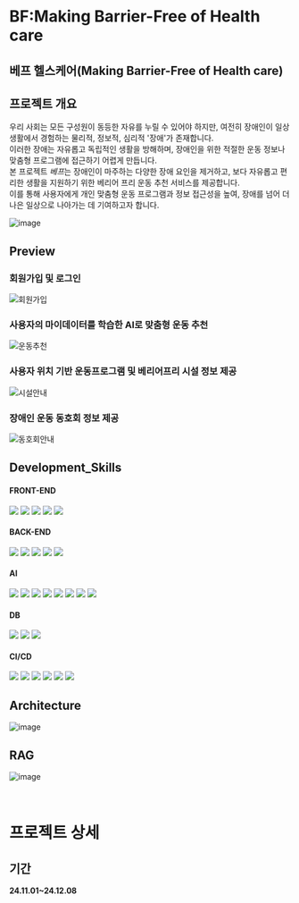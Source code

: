 
# BF:Making Barrier-Free of Health care

## 베프 헬스케어(Making Barrier-Free of Health care)

## 프로젝트 개요
우리 사회는 모든 구성원이 동등한 자유를 누릴 수 있어야 하지만, 여전히 장애인이 일상생활에서 경험하는 물리적, 정보적, 심리적 '장애'가 존재합니다. <br>
이러한 장애는 자유롭고 독립적인 생활을 방해하며, 장애인을 위한 적절한 운동 정보나 맞춤형 프로그램에 접근하기 어렵게 만듭니다. <br>
본 프로젝트 *베프*는 장애인이 마주하는 다양한 장애 요인을 제거하고, 보다 자유롭고 편리한 생활을 지원하기 위한 베리어 프리 운동 추천 서비스를 제공합니다. <br>
이를 통해 사용자에게 개인 맞춤형 운동 프로그램과 정보 접근성을 높여, 장애를 넘어 더 나은 일상으로 나아가는 데 기여하고자 합니다.

![image](https://github.com/user-attachments/assets/da4600a1-b62f-4b9c-82d1-2879d237bba8)

## Preview

### 회원가입 및 로그인
![회원가입](https://github.com/user-attachments/assets/52c1ad5c-e2ba-4eed-a3c1-534f1a82eb9b)
<br/>

### 사용자의 마이데이터를 학습한 AI로 맞춤형 운동 추천
![운동추천](https://github.com/user-attachments/assets/c9d7961e-5789-4f5c-a8e4-a7d8492f5890)
<br/>

### 사용자 위치 기반 운동프로그램 및 베리어프리 시설 정보 제공
![시설안내](https://github.com/user-attachments/assets/0af6b181-e638-4f87-9df5-4eab5f075b0c)
<br/>

### 장애인 운동 동호회 정보 제공
![동호회안내](https://github.com/user-attachments/assets/964c849a-6e3a-4581-959e-193ab4c3d5da)
<br/>

## Development_Skills

#### FRONT-END

<img src="https://img.shields.io/badge/HTML5-E34F26?style=flat&logo=HTML5&logoColor=white"/></a>
<img src="https://img.shields.io/badge/CSS3-1572B6?style=flat&logo=CSS3&logoColor=white"/></a>
<img src="https://img.shields.io/badge/JavaScript-F7DF1E?style=flat&logo=JavaScript&logoColor=white"/></a>
<img src="https://img.shields.io/badge/React-61DAFB?style=flat&logo=react&logoColor=white"/></a>
<img src="https://img.shields.io/badge/MUI-007FFF?style=flat&logo=mui&logoColor=white"/>

#### BACK-END

<img src="https://img.shields.io/badge/Spring Boot-6DB33F?style=flat&logo=Spring Boot&logoColor=white"/> <a>
<img src="https://img.shields.io/badge/Java-007396?style=flat&logo=Java&logoColor=white"/> <a>
<img src="https://img.shields.io/badge/Python-3776AB?style=flat&logo=Python&logoColor=white"/> <a>
<img src="https://img.shields.io/badge/Flask-000000?style=flat&logo=flask&logoColor=white"/> <a> 
<img src="https://img.shields.io/badge/postman-FF6C37?style=flat&logo=postman&logoColor=white"/> <a>


#### AI
<img src="https://img.shields.io/badge/Python-3776AB?style=flat&logo=Python&logoColor=white"/> </a>
<img src="https://img.shields.io/badge/Pandas-150458?style=flat&logo=Pandas&logoColor=white"/> </a>
<img src="https://img.shields.io/badge/Numpy-013243?style=flat&logo=Numpy&logoColor=white"/> </a>
<img src="https://img.shields.io/badge/OpenCV-5C3EE8?style=flat&logo=OpenCV&logoColor=white"/> </a>
<img src="https://img.shields.io/badge/keenetic-009EE2?style=flat&logo=keenetic&logoColor=white"/> 
</a>
<img src="https://img.shields.io/badge/pytorch-EE4C2C?style=flat&logo=pytorch&logoColor=white"/> </a>
<img src="https://img.shields.io/badge/huggingface-FFD21E?style=flat&logo=huggingface&logoColor=black"/> </a>
<img src="https://img.shields.io/badge/scikitlearn-F7931E?style=flat&logo=scikitlearn&logoColor=white"/> </a>

#### DB
<img src="https://img.shields.io/badge/postgresql-4169E1?style=flat&logo=postgresql&logoColor=white"/></a>
<img src="https://img.shields.io/badge/supabase-3FCF8E?style=flat&logo=supabase&logoColor=white"/></a>
<img src="https://img.shields.io/badge/sqlite-003B57?style=flat&logo=sqlite&logoColor=white"/></a>

#### CI/CD

<img src="https://img.shields.io/badge/Git-F05032?style=flat&logo=Git&logoColor=white"/></a>
<img src="https://img.shields.io/badge/GitHub-181717?style=flat&logo=GitHub&logoColor=white"/></a>
<img src="https://img.shields.io/badge/Jenkins-D24939?style=flat&logo=Jenkins&logoColor=white"/></a>
<img src="https://img.shields.io/badge/Amazon EC2-FF9900?style=flat&logo=Amazon EC2&logoColor=white"/></a>
<img src="https://img.shields.io/badge/GCP-4285F4?style=flat&logo=googlecloud&logoColor=white"/></a>
<img src="https://img.shields.io/badge/Filezilla-BF0000?style=flat&logo=filezilla&logoColor=white"/></a> 

## Architecture
![image](https://github.com/user-attachments/assets/0c73905a-57b8-48bd-a394-d501642ed4fe)

## RAG
![image](https://github.com/user-attachments/assets/9e740f04-a78f-4eba-9332-580bfe86a988)

<br />

# 프로젝트 상세

## 기간
**24.11.01~24.12.08**

